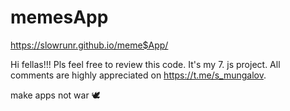 # memesApp
https://slowrunr.github.io/meme$App/

Hi fellas!!! Pls feel free to review this code. It's my 7. js project. All comments are highly appreciated on https://t.me/s_mungalov.

make apps not war 🕊
